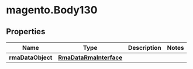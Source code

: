 # magento.Body130

## Properties
Name | Type | Description | Notes
------------ | ------------- | ------------- | -------------
**rmaDataObject** | [**RmaDataRmaInterface**](RmaDataRmaInterface.md) |  | 


